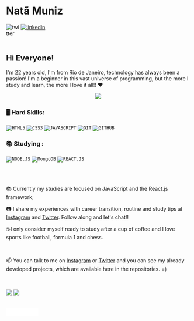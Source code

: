 






</br>
</br>

<div dsplay="inline-block">
 
 <h1 align="left">Natã Muniz</h1>
 
  <a href="https://twitter.com/dev_muniz">
    <img align="left" width="40" height="40" src="https://cdn.jsdelivr.net/gh/devicons/devicon/icons/twitter/twitter-original.svg" alt="twitter" style="vertical-align:top;">
  </a>
  <a href="https://www.linkedin.com/in/nata-muniz/">
    <img width="40" height="40" src="https://cdn.jsdelivr.net/gh/devicons/devicon/icons/linkedin/linkedin-original.svg" alt="linkedin" style="vertical-align:top;">
  </a>
</div>





</br>
</br>

## Hi Everyone!

I'm 22 years old, I'm from Rio de Janeiro, technology has always been a passion! I'm a beginner in this vast universe of programming, but the more I study and learn, the more I love it all!! ❤


<p align="center">
  <img src="https://super.abril.com.br/wp-content/uploads/2016/09/super_imggato_digitando_0.gif" width="350">
</p>

### 🖥️ Hard Skills: 
<code><img width="40px" src="https://cdn.jsdelivr.net/gh/devicons/devicon/icons/html5/html5-original-wordmark.svg" title = "HTML5"/></code>
<code><img width="40px" src="https://cdn.jsdelivr.net/gh/devicons/devicon/icons/css3/css3-original-wordmark.svg" title = "CSS3"/></code>
<code><img width="40px" src="https://cdn.jsdelivr.net/gh/devicons/devicon/icons/javascript/javascript-original.svg" title = "JAVASCRIPT"/></code>
<code><img width="40px" src="https://cdn.jsdelivr.net/gh/devicons/devicon/icons/git/git-original.svg" title = "GIT"/></code>
<code><img width="40px" src="https://cdn.jsdelivr.net/gh/devicons/devicon/icons/github/github-original.svg" title = "GITHUB"/></code>

### 📚 Studying :
<code><img width="40px" src="https://cdn.jsdelivr.net/gh/devicons/devicon/icons/nodejs/nodejs-original.svg" title = "NODE.JS"/></code>
<code><img width="40px" src="https://cdn.jsdelivr.net/gh/devicons/devicon/icons/mongodb/mongodb-original-wordmark.svg" title="MongoDB"/></code>
<code><img width="40px" src="https://cdn.jsdelivr.net/gh/devicons/devicon/icons/react/react-original.svg" title = "REACT.JS"/></code>




</br>
</br>
<div display="inline-block">
 <p align="left">📚 Currently my studies are focused on JavaScript and the React.js framework;</p>
 <p align="left">📷 I share my experiences with career transition, routine and study tips at <a href="https://www.instagram.com/natan.muniz1/">Instagram</a> and <a href="https://twitter.com/dev_muniz">Twitter</a>. Follow along and let's chat!!</p>
 <p align="left">☕I only consider myself ready to study after a cup of coffee and I love sports like football, formula 1 and chess.</p>
</div>



</br>

📫 You can talk to me on [Instagram](https://www.instagram.com/natan.muniz1/) or [Twitter](https://twitter.com/dev_muniz) and you can see my already developed projects, which are available here in the repositories. =)

</br>



</br>



<div>
<a href="https://github.com/natamuniz">
<img height="180em" src="https://github-readme-stats.vercel.app/api/top-langs/?username=natamuniz&layout=compact&langs_count=7&theme=dracula"/>
<img height="180em" src="https://github-readme-stats.vercel.app/api?username=natamuniz&show_icons=true&theme=dracula&include_all_commits=true&count_private=true"/>
</div>
 </br>

<a href="https://www.instagram.com/natan.muniz1/" target="_blank"><img align="left" alt="Instagram" width="22px" src="https://github.com/Aakarsh-B/trying-repos/blob/master/insta.svg" />
<a href="https://twitter.com/dev_muniz" target="_blank"><img align="left" alt="Twitter" width="22px" src="https://github.com/Aakarsh-B/trying-repos/blob/master/twitter.svg" />
<a href="https://www.linkedin.com/in/nata-muniz/" target="_blank"><img align="left" alt="LinkedIn" width="22px" src="https://github.com/Aakarsh-B/trying-repos/blob/master/linkedin.svg" />
 <a href="https://dev.to/dev_muniz" target="_blank"><img alt="Blog" width="22px" src="https://github.com/Aakarsh-B/trying-repos/blob/master/dev-badge.svg" /></a>


